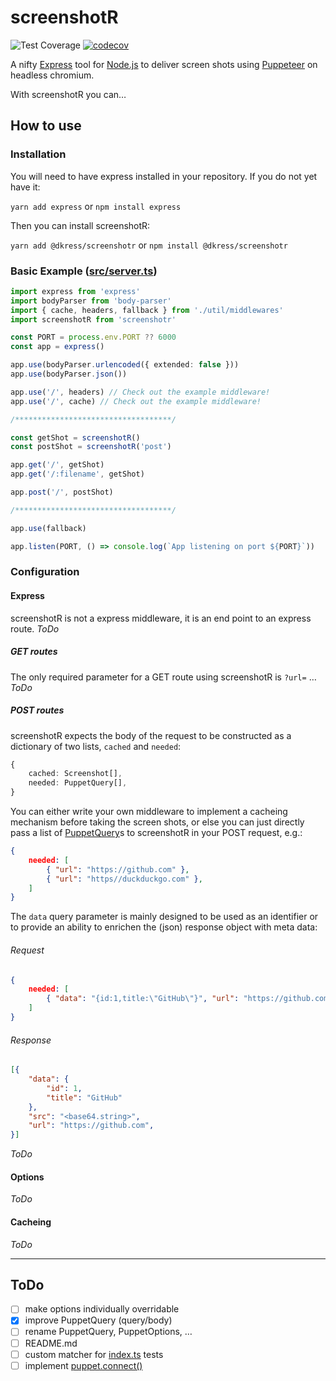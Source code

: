 # screenshotR

![Test Coverage](https://github.com/dkress59/screenshot-puppet/workflows/Test%20Coverage/badge.svg?branch=module) [![codecov](https://codecov.io/gh/dkress59/screenshot-puppet/branch/module/graph/badge.svg?token=NEOGL6B5FF)](https://codecov.io/gh/dkress59/screenshot-puppet)

A nifty [Express](https://expressjs.com) tool for [Node.js](https://nodejs.org/) to deliver screen shots using [Puppeteer](https://pptr.dev) on headless chromium.

With screenshotR you can…

## How to use

### Installation

You will need to have express installed in your repository. If you do not yet have it:

`yarn add express` or `npm install express`

Then you can install screenshotR:

`yarn add @dkress/screenshotr` or `npm install @dkress/screenshotr`

### Basic Example ([src/server.ts](https://github.com/dkress59/screenshot-puppet/blob/module/src/server.ts))

```ts
import express from 'express'
import bodyParser from 'body-parser'
import { cache, headers, fallback } from './util/middlewares'
import screenshotR from 'screenshotr'

const PORT = process.env.PORT ?? 6000
const app = express()

app.use(bodyParser.urlencoded({ extended: false }))
app.use(bodyParser.json())

app.use('/', headers) // Check out the example middleware!
app.use('/', cache) // Check out the example middleware!

/***********************************/

const getShot = screenshotR()
const postShot = screenshotR('post')

app.get('/', getShot)
app.get('/:filename', getShot)

app.post('/', postShot)

/***********************************/

app.use(fallback)

app.listen(PORT, () => console.log(`App listening on port ${PORT}`))
```

### Configuration

#### Express

screenshotR is not a express middleware, it is an end point to an express route. _ToDo_

##### GET routes

The only required parameter for a GET route using screenshotR is `?url=` …
_ToDo_

##### POST routes

screenshotR expects the body of the request to be constructed as a dictionary of two lists, `cached` and `needed`:

```ts
{
	cached: Screenshot[],
	needed: PuppetQuery[],
}
```

You can either write your own middleware to implement a cacheing mechanism before taking the screen shots, or else you can just directly pass a list of [PuppetQuery]()s to screenshotR in your POST request, e.g.:

```json
{
	needed: [
		{ "url": "https://github.com" },
		{ "url": "https//duckduckgo.com" },
	]
}
```

The `data` query parameter is mainly designed to be used as an identifier or to provide an ability to enrichen the (json) response object with meta data:

###### Request

```json
{
	needed: [
		{ "data": "{id:1,title:\"GitHub\"}", "url": "https://github.com" },
	]
}
```

###### Response

```json
[{
	"data": {
		"id": 1,
		"title": "GitHub"
	},
	"src": "<base64.string>",
	"url": "https://github.com",
}]
```

_ToDo_

#### Options

_ToDo_

#### Cacheing

_ToDo_

___

## ToDo

- [ ] make options individually overridable
- [X] improve PuppetQuery (query/body)
- [ ] rename PuppetQuery, PuppetOptions, …
- [ ] README.md
- [ ] custom matcher for [index.ts](https://github.com/dkress59/screenshot-puppet/blob/module/src/index.ts) tests
- [ ] implement [puppet.connect()](https://pptr.dev/#?product=Puppeteer&version=v5.5.0&show=api-puppeteerconnectoptions)
